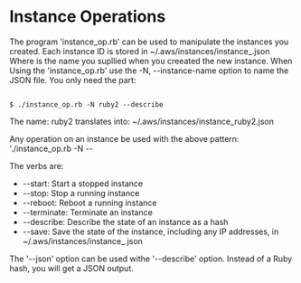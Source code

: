# Instance Operations


The program 'instance_op.rb'
can be used to manipulate the instances you created.
Each instance ID is stored in ~/.aws/instances/instance_<name>.json
Where <name> is the name you supllied when you creeated the new instance.
When Using the 'instance_op.rb' use the -N, --instance-name option
to name the JSON file. You only need the <name> part:


```

$ ./instance_op.rb -N ruby2 --describe

```


The name: ruby2 translates into:
~/.aws/instances/instance_ruby2.json



Any operation on an instance be used with the above pattern:
'./instance_op.rb -N <name> --<verb>



The verbs are:


- --start: Start a stopped instance
- --stop: Stop a running instance
- --reboot: Reboot a running instance
- --terminate: Terminate an instance
- --describe: Describe the state of an instance as a hash
- --save: Save the state of the instance, including any IP addresses, in ~/.aws/instances/instance_<name>.json


The '--json' option can be used withe '--describe'
option. Instead of a Ruby hash, you will get a JSON output.


